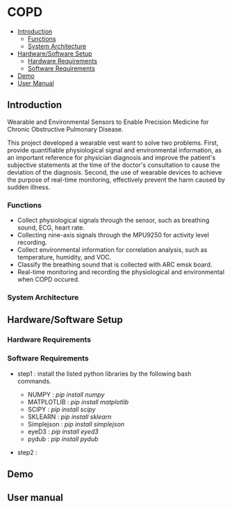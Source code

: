 # COPD
* [Introduction](#introduction)
  * [Functions](#functions)
  * [System Architecture](#system-architecture) 
* [Hardware/Software Setup](#hardwaresoftware-setup)
  * [Hardware Requirements](#hardware-requirements)
  * [Software Requirements](#software-requirements)
* [Demo](#demo)
* [User Manual](#user-manual)
  
## Introduction
Wearable and Environmental Sensors to Enable Precision Medicine for Chronic Obstructive Pulmonary Disease.

This project developed a wearable vest want to solve two problems.
First, provide quantifiable physiological signal and environmental information, as an important reference for physician diagnosis and improve the patient's subjective statements at the time of the doctor's consultation to cause the deviation of the diagnosis.
Second, the use of wearable devices to achieve the purpose of real-time monitoring, effectively prevent the harm caused by sudden illness.

### Functions
* Collect physiological signals through the sensor, such as breathing sound, ECG, heart rate.
* Collecting nine-axis signals through the MPU9250 for activity level recording.
* Collect environmental information for correlation analysis, such as temperature, humidity, and VOC.
* Classify the breathing sound that is collected with ARC emsk board.
* Real-time monitoring and recording the physiological and environmental when COPD occured.



### System Architecture

## Hardware/Software Setup
### Hardware Requirements
 
### Software Requirements
* step1 : install the listed python libraries by the following bash commands.
  * NUMPY : *pip install numpy*
  * MATPLOTLIB : *pip install matplotlib*
  * SCIPY : *pip install scipy*
  * SKLEARN : *pip install sklearn*
  * Simplejson : *pip install simplejson*
  * eyeD3 : *pip install eyed3*
  * pydub : *pip install pydub*
  
* step2 : 

## Demo
## User manual
